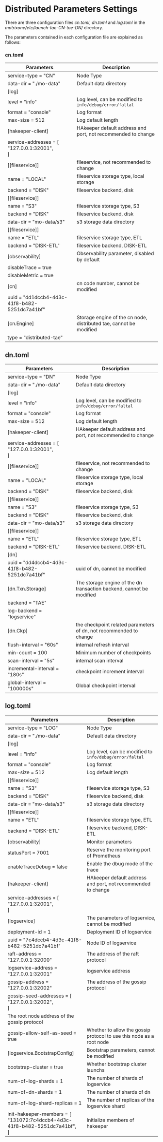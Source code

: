 # **Distributed Parameters Settings**

There are three configuration files *cn.toml*, *dn.toml* and *log.toml* in the *matrixone/etc/launch-tae-CN-tae-DN/* directory.

The parameters contained in each configuration file are explained as follows:

### cn.toml

|Parameters|Description|
|---|---|
|service-type = "CN" |Node Type|
|data-dir = "./mo-data"|Default data directory|
|[log]||
|level = "info" |Log level, can be modified to `info/debug/error/faltal`|
|format = "console" |Log format|
|max-size = 512|Log default length|
|[hakeeper-client]|HAkeeper default address and port, not recommended to change|
|service-addresses = [<br>  "127.0.0.1:32001",<br>]||
|[[fileservice]] |fileservice, not recommended to change|
|name = "LOCAL"|fileservice storage type, local storage|
|backend = "DISK"|fileservice backend, disk|
|[[fileservice]]||
|name = "S3" |fileservice storage type, S3|
|backend = "DISK"|fileservice backend, disk|
|data-dir = "mo-data/s3"|s3 storage data directory|
|[[fileservice]]||
|name = "ETL"|fileservice storage type, ETL|
|backend = "DISK-ETL"|fileservice backend, DISK-ETL|
|[observability]|Observability parameter, disabled by default|
|disableTrace = true||
|disableMetric = true||
|[cn] |cn code number, cannot be modified|
|uuid = "dd1dccb4-4d3c-41f8-b482-5251dc7a41bf"||
|[cn.Engine]|Storage engine of the cn node, distributed tae, cannot be modified|
|type = "distributed-tae"||

## dn.toml

|Parameters|Description|
|---|---|
|service-type = "DN" |Node Type|
|data-dir = "./mo-data"|Default data directory|
|[log]||
|level = "info" |Log level, can be modified to `info/debug/error/faltal`|
|format = "console" |Log format|
|max-size = 512|Log default length|
|[hakeeper-client]|HAkeeper default address and port, not recommended to change|
|service-addresses = [<br>  "127.0.0.1:32001",<br>]||
|[[fileservice]] |fileservice, not recommended to change|
|name = "LOCAL"|fileservice storage type, local storage|
|backend = "DISK"|fileservice backend, disk|
|[[fileservice]]||
|name = "S3" |fileservice storage type, S3|
|backend = "DISK"|fileservice backend, disk|
|data-dir = "mo-data/s3"|s3 storage data directory|
|[[fileservice]]||
|name = "ETL"|fileservice storage type, ETL|
|backend = "DISK-ETL"|fileservice backend, DISK-ETL|
|[dn]||
|uuid = "dd4dccb4-4d3c-41f8-b482-5251dc7a41bf"|uuid of dn, cannot be modified|
|[dn.Txn.Storage]|The storage engine of the dn transaction backend, cannot be modified|
|backend = "TAE" ||
|log-backend = "logservice"||
|[dn.Ckp]|the checkpoint related parameters of dn, not recommended to change|
|flush-interval = "60s" |internal refresh interval|
|min-count = 100 |Minimum number of checkpoints|
|scan-interval = "5s"|internal scan interval|
|incremental-interval = "180s"|checkpoint increment interval|
|global-interval = "100000s" |Global checkpoint interval|

## log.toml

|Parameters|Description|
|---|---|
|service-type = "LOG" |Node Type|
|data-dir = "./mo-data"|Default data directory|
|[log]||
|level = "info" |Log level, can be modified to `info/debug/error/faltal`|
|format = "console" |Log format|
|max-size = 512|Log default length|
|[[fileservice]]||
|name = "S3" |fileservice storage type, S3|
|backend = "DISK"|fileservice backend, disk|
|data-dir = "mo-data/s3"|s3 storage data directory|
|[[fileservice]]||
|name = "ETL"|fileservice storage type, ETL|
|backend = "DISK-ETL"|fileservice backend, DISK-ETL|
|[observability]|Monitor parameters|
|statusPort = 7001|Reserve the monitoring port of Prometheus|
|enableTraceDebug = false|Enable the dbug mode of the trace|
|[hakeeper-client]|HAkeeper default address and port, not recommended to change|
|service-addresses = [<br>  "127.0.0.1:32001",<br>]||
|[logservice] |The parameters of logservice, cannot be modified|
|deployment-id = 1 |Deployment ID of logservice|
|uuid = "7c4dccb4-4d3c-41f8-b482-5251dc7a41bf"|Node ID of logservice|
|raft-address = "127.0.0.1:32000"|The address of the raft protocol|
|logservice-address = "127.0.0.1:32001"|logservice address|
|gossip-address = "127.0.0.1:32002" |The address of the gossip protocol|
|gossip-seed-addresses = [<br>"127.0.0.1:32002",<br>]|
The root node address of the gossip protocol|
|gossip-allow-self-as-seed = true|Whether to allow the gossip protocol to use this node as a root node|
|[logservice.BootstrapConfig]|Bootstrap parameters, cannot be modified|
|bootstrap-cluster = true|Whether bootstrap cluster launchs|
|num-of-log-shards = 1|The number of shards of logservice|
|num-of-dn-shards = 1|The number of shards of dn|
|num-of-log-shard-replicas = 1|The number of replicas of the logservice shard|
|init-hakeeper-members = [ <br>"131072:7c4dccb4-4d3c-41f8-b482-5251dc7a41bf",<br>]|Initialize members of hakeeper|
